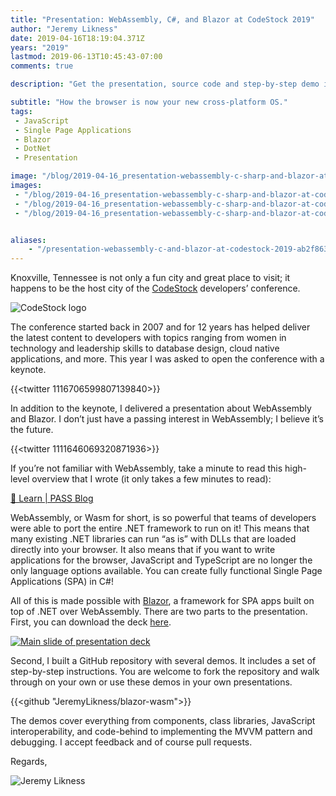 ```yaml
---
title: "Presentation: WebAssembly, C#, and Blazor at CodeStock 2019"
author: "Jeremy Likness"
date: 2019-04-16T18:19:04.371Z
years: "2019"
lastmod: 2019-06-13T10:45:43-07:00
comments: true

description: "Get the presentation, source code and step-by-step demo instructions for a session that covers how to run C# and .NET in the browser without plugins using Blazor over WebAssembly."

subtitle: "How the browser is now your new cross-platform OS."
tags:
 - JavaScript 
 - Single Page Applications 
 - Blazor 
 - DotNet
 - Presentation

image: "/blog/2019-04-16_presentation-webassembly-c-sharp-and-blazor-at-codestock-2019/images/2.png" 
images:
 - "/blog/2019-04-16_presentation-webassembly-c-sharp-and-blazor-at-codestock-2019/images/1.png" 
 - "/blog/2019-04-16_presentation-webassembly-c-sharp-and-blazor-at-codestock-2019/images/2.png" 
 - "/blog/2019-04-16_presentation-webassembly-c-sharp-and-blazor-at-codestock-2019/images/3.gif" 


aliases:
    - "/presentation-webassembly-c-and-blazor-at-codestock-2019-ab2f8636356"
---
```


Knoxville, Tennessee is not only a fun city and great place to visit; it happens to be the host city of the [CodeStock](https://codestock.org) developers’ conference.

![CodeStock logo](/blog/2019-04-16_presentation-webassembly-c-sharp-and-blazor-at-codestock-2019/images/1.png)

The conference started back in 2007 and for 12 years has helped deliver the latest content to developers with topics ranging from women in technology and leadership skills to database design, cloud native applications, and more. This year I was asked to open the conference with a keynote.

{{<twitter 1116706599807139840>}}

In addition to the keynote, I delivered a presentation about WebAssembly and Blazor. I don’t just have a passing interest in WebAssembly; I believe it’s the future.

{{<twitter 1111646069320871936>}}

If you’re not familiar with WebAssembly, take a minute to read this high-level overview that I wrote (it only takes a few minutes to read):

[🔗 Learn | PASS Blog](https://www.pass.org/Community/PASSBlog/tabid/1476/entryid/912/WebAssembly-Bringing-Diversity-of-Language-to-the-Web.aspx)

WebAssembly, or Wasm for short, is so powerful that teams of developers were able to port the entire .NET framework to run on it! This means that many existing .NET libraries can run “as is” with DLLs that are loaded directly into your browser. It also means that if you want to write applications for the browser, JavaScript and TypeScript are no longer the only language options available. You can create fully functional Single Page Applications (SPA) in C#!

All of this is made possible with [Blazor](https://jlik.me/fow), a framework for SPA apps built on top of .NET over WebAssembly. There are two parts to the presentation. First, you can download the deck [here](https://jlik.me/fox).

[![Main slide of presentation deck](/blog/2019-04-16_presentation-webassembly-c-sharp-and-blazor-at-codestock-2019/images/2.png)](https://jlik.me/fox)

Second, I built a GitHub repository with several demos. It includes a set of step-by-step instructions. You are welcome to fork the repository and walk through on your own or use these demos in your own presentations.

{{<github "JeremyLikness/blazor-wasm">}}

The demos cover everything from components, class libraries, JavaScript interoperability, and code-behind to implementing the MVVM pattern and debugging. I accept feedback and of course pull requests.

Regards,

![Jeremy Likness](/blog/2019-04-16_presentation-webassembly-c-sharp-and-blazor-at-codestock-2019/images/3.gif)
